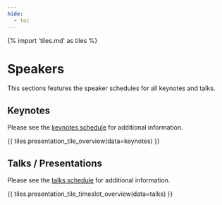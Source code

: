 ```yaml
---
hide:
  - toc
---
```


{% import 'tiles.md' as tiles %}

# Speakers

This sections features the speaker schedules for all keynotes and talks.

## Keynotes

Please see the [keynotes schedule](/embedded-linux/keynotes/) for additional
information.

{{ tiles.presentation_tile_overview(data=keynotes) }}

## Talks / Presentations

Please see the [talks schedule](/embedded-linux/talks/) for additional
information.

{{ tiles.presentation_tile_timeslot_overview(data=talks) }}